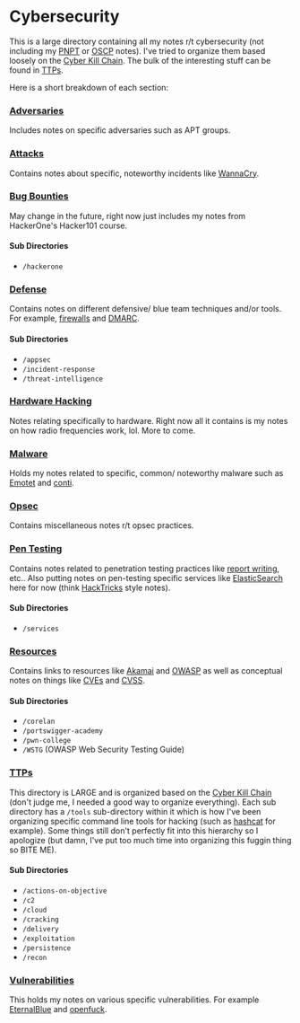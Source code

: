 # Cybersecurity
This is a large directory containing all my notes r/t cybersecurity (not including my [PNPT](../PNPT/README.md) or [OSCP](../OSCP/README.md) notes). I've tried to organize them based loosely on the [Cyber Kill Chain](/cybersecurity/TTPs/cyber-kill-chain.md). The bulk of the interesting stuff can be found in [TTPs](/cybersecurity/TTPs).

Here is a short breakdown of each section:
### [Adversaries](/cybersecurity/adversaries)
Includes notes on specific adversaries such as APT groups.
### [Attacks](/cybersecurity/attacks)
Contains notes about specific, noteworthy incidents like [WannaCry](/cybersecurity/attacks/wannacry.md).
### [Bug Bounties](/cybersecurity/bug-bounties)
May change in the future, right now just includes my notes from HackerOne's Hacker101 course.
#### Sub Directories
- `/hackerone`
### [Defense](/cybersecurity/defense)
Contains notes on different defensive/ blue team techniques and/or tools. For example, [firewalls](/cybersecurity/defense/firewalls.md) and [DMARC](/cybersecurity/defense/DMARC.md).
#### Sub Directories
- `/appsec`
- `/incident-response`
- `/threat-intelligence`
### [Hardware Hacking](/cybersecurity/hardware-hacking)
Notes relating specifically to hardware. Right now all it contains is my notes on how radio frequencies work, lol. More to come.
### [Malware](/cybersecurity/malware)
Holds my notes related to specific, common/ noteworthy malware such as [Emotet](/cybersecurity/malware/emotet.md) and [conti](malware/conti.md).
### [Opsec](/cybersecurity/opsec)
Contains miscellaneous notes r/t opsec practices.
### [Pen Testing](/cybersecurity/pen-testing)
Contains notes related to penetration testing practices like [report writing](/cybersecurity/pen-testing/report-writing.md), etc.. Also putting notes on pen-testing specific services like [ElasticSearch](pen-testing/services/elasticsearch.md) here for now (think [HackTricks](https://book.hacktricks.wiki/en/index.html) style notes).
#### Sub Directories
- `/services`
### [Resources](/cybersecurity/resources)
Contains links to resources like [Akamai](resources/Akamai.md) and [OWASP](resources/OWASP.md) as well as conceptual notes on things like [CVEs](resources/CVEs.md) and [CVSS](resources/CVSS.md).
#### Sub Directories
- `/corelan`
- `/portswigger-academy`
- `/pwn-college` 
- `/WSTG` (OWASP Web Security Testing Guide)
### [TTPs](/cybersecurity/TTPs)
This directory is LARGE and is organized based on the [Cyber Kill Chain](TTPs/cyber-kill-chain.md) (don't judge me, I needed a good way to organize everything). Each sub directory has a `/tools` sub-directory within it which is how I've been organizing specific command line tools for hacking (such as [hashcat](TTPs/cracking/tools/hashcat.md) for example). Some things still don't perfectly fit into this hierarchy so I apologize (but damn, I've put too much time into organizing this fuggin thing so BITE ME).
#### Sub Directories
- `/actions-on-objective`
- `/c2`
- `/cloud`
- `/cracking`
- `/delivery`
- `/exploitation`
- `/persistence`
- `/recon`
### [Vulnerabilities](/cybersecurity/vulnerabilities)
This holds my notes on various specific vulnerabilities. For example [EternalBlue](vulnerabilities/EternalBlue.md) and [openfuck](/cybersecurity/vulnerabilities/openfuck.md).

